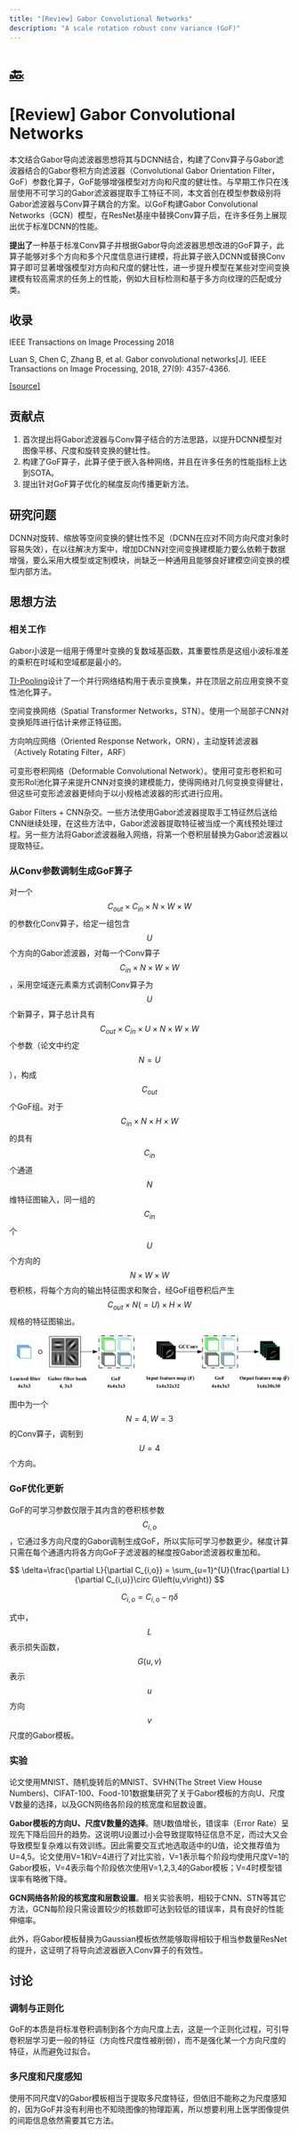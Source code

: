 ```yaml
---
title: "[Review] Gabor Convolutional Networks"
description: "A scale rotation robust conv variance (GoF)"
---
```


<!--KaTeX-->
  <link rel="stylesheet" href="https://cdn.jsdelivr.net/npm/katex@0.12.0/dist/katex.min.css" integrity="sha384-AfEj0r4/OFrOo5t7NnNe46zW/tFgW6x/bCJG8FqQCEo3+Aro6EYUG4+cU+KJWu/X" crossorigin="anonymous">

  <script defer src="https://cdn.jsdelivr.net/npm/katex@0.12.0/dist/katex.min.js" integrity="sha384-g7c+Jr9ZivxKLnZTDUhnkOnsh30B4H0rpLUpJ4jAIKs4fnJI+sEnkvrMWph2EDg4" crossorigin="anonymous"></script>
  <script defer src="https://cdn.jsdelivr.net/npm/katex@0.12.0/dist/contrib/auto-render.min.js" integrity="sha384-mll67QQFJfxn0IYznZYonOWZ644AWYC+Pt2cHqMaRhXVrursRwvLnLaebdGIlYNa" crossorigin="anonymous"></script>
  <script>
      document.addEventListener("DOMContentLoaded", function() {
          renderMathInElement(document.body, {
              // ...options...
          });
      });
  </script>
# [🔙](https://cs1807cwy.github.io/research/paper%20reviews)

# [Review] Gabor Convolutional Networks

本文结合Gabor导向滤波器思想将其与DCNN结合，构建了Conv算子与Gabor滤波器结合的Gabor卷积方向滤波器（Convolutional Gabor Orientation Filter，GoF）参数化算子，GoF能够增强模型对方向和尺度的健壮性。与早期工作只在浅层使用不可学习的Gabor滤波器提取手工特征不同，本文首创在模型参数级别将Gabor滤波器与Conv算子耦合的方案。以GoF构建Gabor Convolutional Networks（GCN）模型，在ResNet基座中替换Conv算子后，在许多任务上展现出优于标准DCNN的性能。

**提出了**一种基于标准Conv算子并根据Gabor导向滤波器思想改进的GoF算子，此算子能够对多个方向和多个尺度信息进行建模，将此算子嵌入DCNN或替换Conv算子即可显著增强模型对方向和尺度的健壮性，进一步提升模型在某些对空间变换建模有较高需求的任务上的性能，例如大目标检测和基于多方向纹理的匹配或分类。

## 收录

IEEE Transactions on Image Processing 2018

Luan S, Chen C, Zhang B, et al. Gabor convolutional networks[J]. IEEE Transactions on Image Processing, 2018, 27(9): 4357-4366.

[[source]](https://ieeexplore.ieee.org/document/8357578)

## 贡献点

1. 首次提出将Gabor滤波器与Conv算子结合的方法思路，以提升DCNN模型对图像平移、尺度和旋转变换的健壮性。
2. 构建了GoF算子，此算子便于嵌入各种网络，并且在许多任务的性能指标上达到SOTA。
3. 提出针对GoF算子优化的梯度反向传播更新方法。

## 研究问题

DCNN对旋转、缩放等空间变换的健壮性不足（DCNN在应对不同方向尺度对象时容易失效），在以往解决方案中，增加DCNN对空间变换建模能力要么依赖于数据增强，要么采用大模型或定制模块，尚缺乏一种通用且能够良好建模空间变换的模型内部方法。

## 思想方法

### 相关工作

Gabor小波是一组用于傅里叶变换的复数域基函数，其重要性质是这组小波标准差的乘积在时域和空域都是最小的。

[TI-Pooling](https://www.cv-foundation.org/openaccess/content_cvpr_2016/papers/Laptev_TI-Pooling_Transformation-Invariant_Pooling_CVPR_2016_paper.pdf)设计了一个并行网络结构用于表示变换集，并在顶层之前应用变换不变性池化算子。

空间变换网络（Spatial Transformer Networks，STN）。使用一个局部子CNN对变换矩阵进行估计来修正特征图。

方向响应网络（Oriented Response Network，ORN），主动旋转滤波器（Actively Rotating Filter，ARF）

可变形卷积网络（Deformable Convolutional Network）。使用可变形卷积和可变形RoI池化算子来提升CNN对变换的建模能力，使得网络对几何变换变得健壮，但这些可变形滤波器更倾向于以小规格滤波器的形式进行应用。

Gabor Filters + CNN杂交。一些方法使用Gabor滤波器提取手工特征然后送给CNN继续处理，在这些方法中，Gabor滤波器提取特征被当成一个离线预处理过程。另一些方法将Gabor滤波器融入网络，将第一个卷积层替换为Gabor滤波器以提取特征。

### 从Conv参数调制生成GoF算子

对一个$$ C_{out}\times C_{in}\times N\times W \times W $$的参数化Conv算子，给定一组包含$$U$$个方向的Gabor滤波器，对每一个Conv算子$$ C_{in}\times N\times W \times W $$，采用空域逐元素乘方式调制Conv算子为$$U$$个新算子，算子总计具有$$ C_{out}\times C_{in}\times U\times N\times W \times W $$个参数（论文中约定$$N=U$$），构成$$C_{out}$$个GoF组。对于$$ C_{in}\times N\times H \times W $$的具有$$C_{in}$$个通道$$N$$维特征图输入，同一组的$$C_{in}$$个$$U$$个方向的$$ N\times W\times W $$卷积核，将每个方向的输出特征图求和聚合，经GoF组卷积后产生$$ C_{out}\times N\left(=U\right)\times H \times W $$规格的特征图输出。

![Modulation process of GoFs](Assets/Modulation%20process%20of%20GoFs.png)

图中为一个$$N=4,W=3$$的Conv算子，调制到$$U=4$$个方向。

### GoF优化更新

GoF的可学习参数仅限于其内含的卷积核参数$$C_{i,o}$$，它通过多方向尺度的Gabor调制生成GoF，所以实际可学习参数更少。梯度计算只需在每个通道内将各方向GoF子滤波器的梯度按Gabor滤波器权重加和。

$$
\delta=\frac{\partial L}{\partial C_{i,o}} = \sum_{u=1}^{U}{\frac{\partial L}{\partial C_{i,u}}\circ G\left(u,v\right)}
$$

$$
C_{i,o}=C_{i,o}-\eta\delta
$$

式中，$$L$$表示损失函数，$$ G\left(u,v\right) $$表示$$u$$方向$$v$$尺度的Gabor模板。

### 实验

论文使用MNIST、随机旋转后的MNIST、SVHN(The Street View House Numbers)、CIFAT-100、Food-101数据集研究了关于Gabor模板的方向U、尺度V数量的选择，以及GCN网络各阶段的核宽度和层数设置。

**Gabor模板的方向U、尺度V数量的选择**。随U数值增长，错误率（Error Rate）呈现先下降后回升的趋势。这说明U设置过小会导致提取特征信息不足，而过大又会导致模型复杂难以有效训练。因此需要交互式地选取适中的U值，论文推荐值为U=4,5。论文使用V=1和V=4进行了对比实验，V=1表示每个阶段均使用尺度V=1的Gabor模板，V=4表示每个阶段依次使用V=1,2,3,4的Gabor模板；V=4时模型错误率有略微下降。

**GCN网络各阶段的核宽度和层数设置**。相关实验表明，相较于CNN、STN等其它方法，GCN每阶段只需设置较少的核数即可达到较低的错误率，具有良好的性能伸缩率。

此外，将Gabor模板替换为Gaussian模板依然能够取得相较于相当参数量ResNet的提升，这证明了将导向滤波器嵌入Conv算子的有效性。

## 讨论

### 调制与正则化

GoF的本质是将标准卷积调制到各个方向尺度上去，这是一个正则化过程，可引导卷积层学习更一般的特征（方向性尺度性被削弱），而不是强化某一个方向尺度的特征，从而避免过拟合。

### 多尺度和尺度感知

使用不同尺度V的Gabor模板相当于提取多尺度特征，但依旧不能称之为尺度感知的，因为GoF并没有利用也不知晓图像的物理距离，所以想要利用上医学图像提供的间距信息依然需要其它方法。
